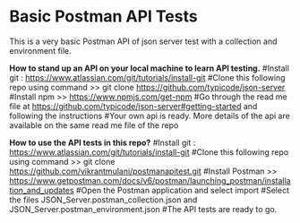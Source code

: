 # Basic Postman API Tests
This is a very basic Postman API of json server test with a collection and environment file.

**How to stand up an API on your local machine to learn API testing.**
#Install git : https://www.atlassian.com/git/tutorials/install-git
#Clone this following repo using command >> 
git clone https://github.com/typicode/json-server
#Install npm >> https://www.npmjs.com/get-npm
#Go through the read me file at https://github.com/typicode/json-server#getting-started
and following the instructions
#Your own api is ready. More details of the api are available on the same read me file of the repo


**How to use the API tests in this repo?**
#Install git : https://www.atlassian.com/git/tutorials/install-git
#Clone this following repo using command >> 
git clone https://github.com/vikrantmulani/postmanapitest.git
#Install Postman >> https://www.getpostman.com/docs/v6/postman/launching_postman/installation_and_updates
#Open the Postman application and select import
#Select the files JSON_Server.postman_collection.json and JSON_Server.postman_environment.json
#The API tests are ready to go.

